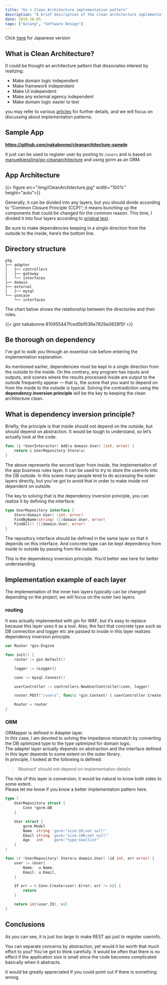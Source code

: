 ```yaml
---
title: "Go × Clean Architecture implementation pattern"
description: "A brief description of the clean architecture implementation patterns."
date: 2018-10-05
tags: ["Golang", "Software Design"]
---
```


Click [here](http://nakawatch.hatenablog.com/entry/2018/07/11/181453) for Japanese version  

## What is Clean Architecture?

It could be thought an architecture pattern that dissociates interest by realizing:

- Make domain logic independent
- Make framework independent
- Make UI independent
- Make any external agency independent
- Make domain logic easier to test

you may refer to various [articles](https://8thlight.com/blog/uncle-bob/2012/08/13/the-clean-architecture.html) for further details, and we will focus on discussing about implementation patterns.

## Sample App

**https://github.com/nakabonne/cleanarchitecture-sample**

It just can be used to register user by posting to `/users` and is based on [manuelkiessling/go-cleanarchitecture](https://github.com/manuelkiessling/go-cleanarchitecture) and using gorm as an ORM.

## App Architecture


{{< figure src="/img/CleanArchitecture.jpg" width="100%" height="auto">}}

Generally, it can be divided into any layers, but you should divide according to “Common Closure Principle (CCP)”; it means bunching up the components that could be changed for the common reason. This time, I divided it into four layers according to [original text](https://8thlight.com/blog/uncle-bob/2012/08/13/the-clean-architecture.html).  
  
Be sure to make dependencies keeping in a single direction from the outside to the inside, here’s the bottom line.

## Directory structure

```
pkg
├── adapter
│   ├── controllers
│   ├── gateway
│   └── interfaces
├── domain
├── external
│   ├── mysql
└── usecase
    └── interfaces
```

The chart below shows the relationship between the directories and their roles.

{{< gist nakabonne 810955447fced5bf036e7829a0828f5f >}}

## Be thorough on dependency
I’ve got to walk you through an essential rule before entering the implementation explanation.  

As mentioned earlier, dependencies must be kept in a single direction from the outside to the inside. On the contrary, any program has inputs and outputs, and scenes where the results processed inside are output to the outside frequently appear — that is, the scene that you want to depend on from the inside to the outside is typical. Solving the contradiction using the **dependency inversion principle** will be the key to keeping the clean architecture clean.

## What is dependency inversion principle?
Briefly, the principle is that inside should not depend on the outside, but should depend on abstraction. It would be tough to understand, so let’s actually look at the code.

```go
func (i *UserInteractor) Add(u domain.User) (int, error) {
    return i.UserRepository.Store(u)
}
```

The above represents the second layer from inside, the implementation of the app business rules layer. It can be used to try to store the userinfo into the DB outside. In this scene many people tend to do accessing the outer layers directly, but you’ve got to avoid that in order to make inside not dependent on outside.  

The key to solving that is the dependency inversion principle, you can realize it by defining the interface.

```go
type UserRepository interface {
    Store(domain.User) (int, error)
    FindByName(string) ([]domain.User, error)
    FindAll() ([]domain.User, error)
}
```

The repository interface should be defined in the same layer so that it depends on this interface. And concrete type can be kept dependency from inside to outside by passing from the outside.

This is the dependency inversion principle. You’d better see here for better understanding.

## Implementation example of each layer
The implementation of the inner two layers typically can be changed depending on the project; we will focus on the outer two layers.

### routing
It was actually implemented with gin for WAF, but it’s easy to replace because this layer uses it as a tool. Also, the fact that concrete type such as DB connection and logger etc are passed to inside in this layer realizes dependency inversion principle.

```go
var Router *gin.Engine

func init() {
    router := gin.Default()

    logger := &Logger{}

    conn := mysql.Connect()

    userController := controllers.NewUserController(conn, logger)

    router.POST("/users", func(c *gin.Context) { userController.Create(c) })

    Router = router
}
```

### ORM
ORMapper is defined in Adapter layer.  
In this case, I am devoted to solving the impedance mismatch by converting the DB optimized type to the type optimized for domain logic.  
The adapter layer actually depends on abstraction and the interface defined in this layer depends to some extent on the outer library.  
In principle, I looked at the following is defined:
>‘Abstract’ should not depend on implementation details

The role of this layer is conversion; it would be natural to know both sides to some extent.  
Please let me know if you know a better implementation pattern here.

```go
type (
    UserRepository struct {
        Conn *gorm.DB
    }

    User struct {
        gorm.Model
        Name  string `gorm:"size:20;not null"`
        Email string `gorm:"size:100;not null"`
        Age   int    `gorm:"type:smallint"`
    }
)

func (r *UserRepository) Store(u domain.User) (id int, err error) {
    user := &User{
        Name:  u.Name,
        Email: u.Email,
    }

    if err = r.Conn.Create(user).Error; err != nil {
        return
    }

    return int(user.ID), nil
}
```

## Conclusions
As you can see, it is just too large to make REST api just to register userinfo.  

You can separate concerns by abstraction, yet would it be worth that much effort to you? You’ve got to think carefully. It would be often that there is no effect if the application size is small since the code becomes complicated basically when it abstracts.  
  
It would be greatly appreciated if you could point out if there is something wrong.
